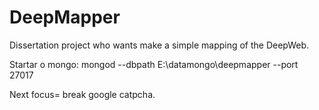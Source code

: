 # DeepMapper

Dissertation project who wants make a simple mapping of the DeepWeb.

Startar o mongo:
mongod --dbpath E:\datamongo\deepmapper --port 27017

Next focus= break google catpcha.